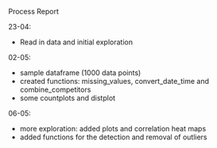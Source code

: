 Process Report

23-04:
- Read in data and initial exploration

02-05:
- sample dataframe (1000 data points)
- created functions: missing_values, convert_date_time and combine_competitors
- some countplots and distplot

06-05:
- more exploration: added plots and correlation heat maps
- added functions for the detection and removal of outliers 
